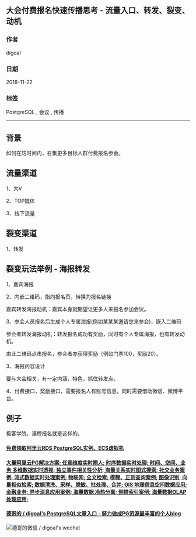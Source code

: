## 大会付费报名快速传播思考 - 流量入口、转发、裂变、动机    
                                                                                       
### 作者                                                                                       
digoal                                                                                       
                                                                                       
### 日期                                                                                       
2018-11-22                                                                                   
                                                                                       
### 标签                                                                                       
PostgreSQL , 会议 , 传播         
                                                                                       
----                                                                                       
                                                                                       
## 背景     
如何在短时间内，召集更多目标人群付费报名参会。  
  
## 流量渠道  
  
1、大V  
  
2、TOP媒体  
  
3、线下流量  
  
  
## 裂变渠道  
  
1、转发  
  
  
## 裂变玩法举例 - 海报转发  
  
1、嘉宾海报  
  
2、内嵌二维码，指向报名页，转换为报名链接  
  
嘉宾转发海报动机：嘉宾本身就期望让更多人来报名参加会议。  
  
3、参会人员报名后生成个人专属海报(例如某某某邀请您来参会)，嵌入二维码  
  
参会者转发海报动机：转发报名成功有奖励，同时有个人专属海报，也有转发动机。  
  
由此二维码点击报名，参会者亦获得奖励（例如门票100，奖励20）。  
  
3、海报内容设计  
  
要与大会相关，有一定内涵，特色，抓住转发点。  
  
4、付费接口，奖励接口，需要报名人有账号信息，同时需要借助微信、微博平台。  
  
## 例子  
  
极客学院，课程报名就是这样的。  
  
     
  
  
  
  
  
  
  
  
  
  
  
  
  
  
  
  
  
  
  
  
  
  
  
  
  
  
  
  
  
  
  
  
  
#### [免费领取阿里云RDS PostgreSQL实例、ECS虚拟机](https://www.aliyun.com/database/postgresqlactivity "57258f76c37864c6e6d23383d05714ea")
  
  
#### [大量阿里云PG解决方案: 任意维度实时圈人; 时序数据实时处理; 时间、空间、业务 多维数据实时透视; 独立事件相关性分析; 海量关系实时图式搜索; 社交业务案例; 流式数据实时处理案例; 物联网; 全文检索; 模糊、正则查询案例; 图像识别; 向量相似检索; 数据清洗、采样、脱敏、批处理、合并; GIS 地理信息空间数据应用; 金融业务; 异步消息应用案例; 海量数据 冷热分离; 倒排索引案例; 海量数据OLAP处理应用;](https://yq.aliyun.com/topic/118 "40cff096e9ed7122c512b35d8561d9c8")
  
  
#### [德哥的 / digoal's PostgreSQL文章入口 - 努力做成PG资源最丰富的个人blog](https://github.com/digoal/blog/blob/master/README.md "22709685feb7cab07d30f30387f0a9ae")
  
  
![德哥的微信 / digoal's wechat](../pic/digoal_weixin.jpg "f7ad92eeba24523fd47a6e1a0e691b59")
  
